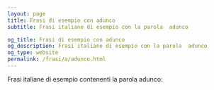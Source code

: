 ```yaml
---
layout: page
title: Frasi di esempio con adunco 
subtitle: Frasi italiane di esempio con la parola  adunco

og_title: Frasi di esempio con adunco 
og_description: Frasi italiane di esempio con la parola  adunco
og_type: website
permalink: /frasi/a/adunco.html
---
```


Frasi italiane di esempio contenenti la parola adunco:


